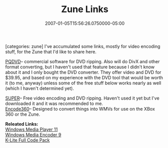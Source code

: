 ﻿---
title: Zune Links
date: "2007-01-05T15:56:26.0750000-05:00"
description: "categories: zune I've accumulated some links, mostly for video encoding stuff, for the Zune that I'd like to share here."
featuredImage: img/zune-links-featured.png
---

\[categories: zune] I've accumulated some links, mostly for video encoding stuff, for the Zune that I'd like to share here.

[PQDVD](http://www.pqdvd.com/dvd-to-zune-video-converter.html)– commercial software for DVD ripping. Also will do DivX and other format converting, but I haven't used that feature because I didn't know about it and I only bought the DVD converter. They offer video and DVD for $39.95, and based on my experience with the DVD tool that would be worth it (to me, anyway) unless some of the free stuff below works nearly as well (which I haven't determined yet).

[SUPER](http://www.erightsoft.net/SUPER.html)– Free video encoding and DVD ripping. Haven't used it yet but I've downloaded it and it was recommended to me.\
[Encode360](http://dcunningham.net/encode360)– Designed to convert things into WMVs for use on the XBox 360 or the Zune.

**Releated Links:**\
[Windows Media Player 11](http://www.microsoft.com/windows/windowsmedia/player/download/default.aspx)\
[Windows Media Encoder 9](http://www.microsoft.com/windows/windowsmedia/forpros/encoder/default.mspx)\
[K-Lite Full Code Pack](http://www.free-codecs.com/K_Lite_Codec_Pack_download.htm)

